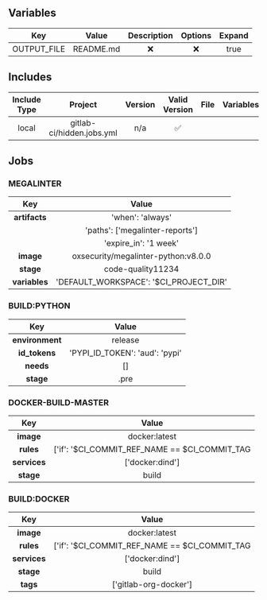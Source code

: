 

## Variables
|     Key     |   Value   | Description | Options  | Expand |
| :---------: | :-------: | :---------: | :------: | :----: |
| OUTPUT_FILE | README.md |   &#x274c;  | &#x274c; |  true  |

## Includes

| Include Type |          Project          | Version | Valid Version | File | Variables | Rules |
| :----------: | :-----------------------: | :-----: | :-----------: | :--: | :-------: | :---: |
|    local     | gitlab-ci/hidden.jobs.yml |   n/a   |    &#9989;    |      |           |       |
## Jobs

### **MEGALINTER**
|    **Key**    |               **Value**                |
| :-----------: | :------------------------------------: |
| **artifacts** |            'when': 'always'            |
|               |     'paths': ['megalinter-reports']    |
|               |          'expire_in': '1 week'         |
|   **image**   |  oxsecurity/megalinter-python:v8.0.0   |
|   **stage**   |           code-quality11234            |
| **variables** | 'DEFAULT_WORKSPACE': '$CI_PROJECT_DIR' |
### **BUILD:PYTHON**
|     **Key**     |           **Value**            |
| :-------------: | :----------------------------: |
| **environment** |            release             |
|  **id_tokens**  | 'PYPI_ID_TOKEN': 'aud': 'pypi' |
|    **needs**    |               []               |
|    **stage**    |              .pre              |
### **DOCKER-BUILD-MASTER**
|   **Key**    |                                              **Value**                                               |
| :----------: | :--------------------------------------------------------------------------------------------------: |
|  **image**   |                                            docker:latest                                             |
|  **rules**   | ['if': '$CI_COMMIT_REF_NAME == $CI_COMMIT_TAG || $CI_COMMIT_REF_NAME == "f-code-for-includes-docs"'] |
| **services** |                                           ['docker:dind']                                            |
|  **stage**   |                                                build                                                 |
### **BUILD:DOCKER**
|   **Key**    |                                              **Value**                                               |
| :----------: | :--------------------------------------------------------------------------------------------------: |
|  **image**   |                                            docker:latest                                             |
|  **rules**   | ['if': '$CI_COMMIT_REF_NAME == $CI_COMMIT_TAG || $CI_COMMIT_REF_NAME == "f-code-for-includes-docs"'] |
| **services** |                                           ['docker:dind']                                            |
|  **stage**   |                                                build                                                 |
|   **tags**   |                                        ['gitlab-org-docker']                                         |


[comment]: <> (gitlab-docs-closing-auto-generated)